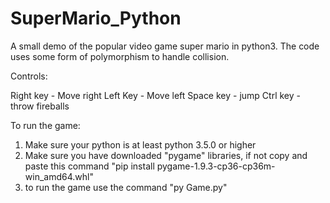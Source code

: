 # SuperMario_Python

A small demo of the popular video game super mario in python3. The code uses some form of polymorphism to handle collision.

Controls:

Right key - Move right
Left Key - Move left
Space key - jump
Ctrl key - throw fireballs

To run the game:
1. Make sure your python is at least python 3.5.0 or higher
2. Make sure you have downloaded "pygame" libraries, if not  copy and paste this command "pip install pygame-1.9.3-cp36-cp36m-    win_amd64.whl"
3. to run the game use the command "py Game.py"
